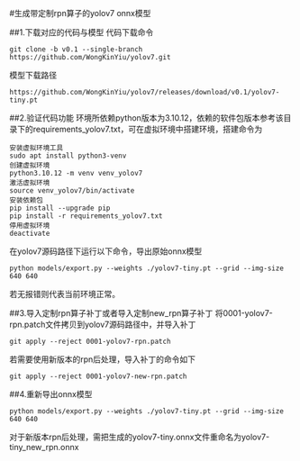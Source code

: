 #生成带定制rpn算子的yolov7 onnx模型

##1.下载对应的代码与模型
代码下载命令
```
git clone -b v0.1 --single-branch https://github.com/WongKinYiu/yolov7.git
```
模型下载路径
```
https://github.com/WongKinYiu/yolov7/releases/download/v0.1/yolov7-tiny.pt
```

##2.验证代码功能
环境所依赖python版本为3.10.12，依赖的软件包版本参考该目录下的requirements_yolov7.txt，可在虚拟环境中搭建环境，搭建命令为
```
安装虚拟环境工具
sudo apt install python3-venv
创建虚拟环境
python3.10.12 -m venv venv_yolov7
激活虚拟环境
source venv_yolov7/bin/activate
安装依赖包
pip install --upgrade pip
pip install -r requirements_yolov7.txt
停用虚拟环境
deactivate
```
在yolov7源码路径下运行以下命令，导出原始onnx模型
```
python models/export.py --weights ./yolov7-tiny.pt --grid --img-size 640 640
```
若无报错则代表当前环境正常。

##3.导入定制rpn算子补丁或者导入定制new_rpn算子补丁
将0001-yolov7-rpn.patch文件拷贝到yolov7源码路径中，并导入补丁
```
git apply --reject 0001-yolov7-rpn.patch
```
若需要使用新版本的rpn后处理，导入补丁的命令如下
```
git apply --reject 0001-yolov7-new-rpn.patch
```
##4.重新导出onnx模型
```
python models/export.py --weights ./yolov7-tiny.pt --grid --img-size 640 640
```
对于新版本rpn后处理，需把生成的yolov7-tiny.onnx文件重命名为yolov7-tiny_new_rpn.onnx